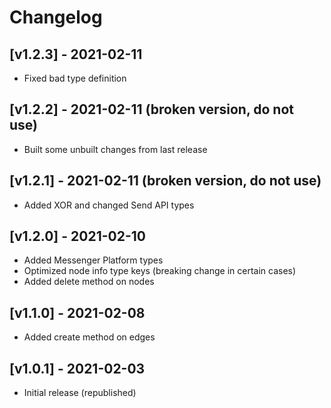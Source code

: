 # Changelog
## [v1.2.3] - 2021-02-11
- Fixed bad type definition
## [v1.2.2] - 2021-02-11 (broken version, do not use)
- Built some unbuilt changes from last release
## [v1.2.1] - 2021-02-11 (broken version, do not use)
- Added XOR and changed Send API types
## [v1.2.0] - 2021-02-10
- Added Messenger Platform types
- Optimized node info type keys (breaking change in certain cases)
- Added delete method on nodes
## [v1.1.0] - 2021-02-08
- Added create method on edges
## [v1.0.1] - 2021-02-03
- Initial release (republished)
